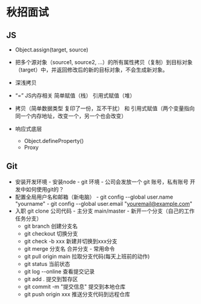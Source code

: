 # 秋招面试

## JS

- Object.assign(target, source)
- 把多个源对象（source1, source2, ...）的所有属性拷贝（复制）到目标对象（target）中，并返回修改后的新的目标对象，不会生成新对象。

- 深浅拷贝
- “=” JS内存相关 简单赋值（栈） 引用式赋值（堆）
- 拷贝（简单数据类型 复印了一份，互不干扰） 和 引用式赋值（两个变量指向同一个内存地址，改变一个，另一个也会改变）

- 响应式底层
    - Object.defineProperty()
    - Proxy

## Git
   - 安装开发环境
    - 安装node
    - git 环境
    - 公司会发放一个 git 账号，私有账号
   开发中如何使用git的？
   - 配置全局用户名和邮箱（新电脑）
    - git config --global user.name "yourname"
    - git config --global user.email "youremail@example.com"
   - 入职 git clone 公司代码
    - 主分支 main/master
    - 新开一个分支（自己的工作任务分支）
        - git branch 创建分支名
        - git checkout 切换分支
        - git check -b xxx 新建并切换到xxx分支
        - git merge 分支名  合并分支
    - 常用命令
        - git pull origin main 拉取分支代码(每天上班前的动作)
        - git status 当前状态
        - git log --online 查看提交记录
        - git add . 提交到暂存区
        - git commit -m "提交信息" 提交到本地仓库
        - git push origin xxx 推送分支代码到远程仓库